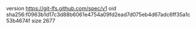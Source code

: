 version https://git-lfs.github.com/spec/v1
oid sha256:f0963b1d17c3d88b6061e4754a09fd2ead7d075eb4d67adc6ff35a1c53b4674f
size 2677
